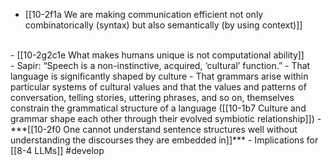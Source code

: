 - [[10-2f1a We are making communication efficient not only combinatorically (syntax) but also semantically (by using context)]]
<br>
- [[10-2g2c1e What makes humans unique is not computational ability]]
<br>
- Sapir: “Speech is a non-instinctive, acquired, ‘cultural’ function.”
    - That language is significantly shaped by culture
        - That grammars arise within particular systems of cultural values and that the values and patterns of conversation, telling stories, uttering phrases, and so on, themselves constrain the grammatical structure of a language ([[10-1b7 Culture and grammar shape each other through their evolved symbiotic relationship]])
	        - ***[[10-2f0 One cannot understand sentence structures well without understanding the discourses they are embedded in]]***
		        - Implications for [[8-4 LLMs]] #develop 
